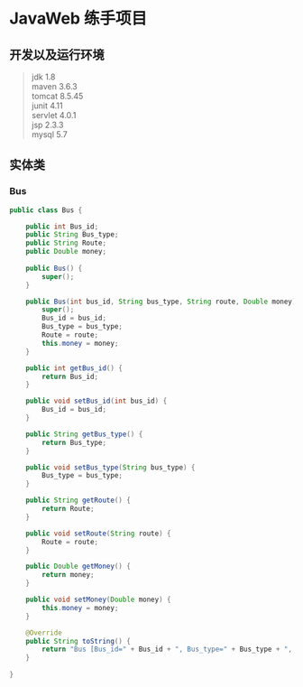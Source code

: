 # JavaWeb 练手项目

## 开发以及运行环境
>jdk 1.8    
maven 3.6.3    
tomcat 8.5.45     
junit 4.11      
servlet  4.0.1     
jsp 2.3.3    
mysql  5.7   



## 实体类

### Bus

```java
public class Bus {

	public int Bus_id;
	public String Bus_type;
	public String Route;
	public Double money;
	
	public Bus() {
		super();
	}

	public Bus(int bus_id, String bus_type, String route, Double money) {
		super();
		Bus_id = bus_id;
		Bus_type = bus_type;
		Route = route;
		this.money = money;
	}

	public int getBus_id() {
		return Bus_id;
	}

	public void setBus_id(int bus_id) {
		Bus_id = bus_id;
	}

	public String getBus_type() {
		return Bus_type;
	}

	public void setBus_type(String bus_type) {
		Bus_type = bus_type;
	}

	public String getRoute() {
		return Route;
	}

	public void setRoute(String route) {
		Route = route;
	}

	public Double getMoney() {
		return money;
	}

	public void setMoney(Double money) {
		this.money = money;
	}

	@Override
	public String toString() {
		return "Bus [Bus_id=" + Bus_id + ", Bus_type=" + Bus_type + ", Route=" + Route + ", money=" + money + "]";
	}
	
}
```